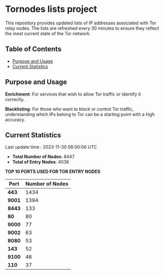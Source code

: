 # Tornodes lists project

This repository provides updated lists of IP addresses associated with Tor relay nodes. The lists are refreshed every 30 minutes to ensure they reflect the most current state of the Tor network.

## Table of Contents

- [Purpose and Usage](#purpose-and-usage)
- [Current Statistics](#current-statistics)


## Purpose and Usage

**Enrichment**: For services that wish to allow Tor traffic or identify it correctly.

**Blacklisting**: For those who want to block or control Tor traffic, understanding which IPs belong to Tor can be a starting point with a high accuracy.

## Current Statistics

Last update time : 2023-11-30 08:00:06 UTC

- **Total Number of Nodes**: 8447
- **Total of Entry Nodes**: 4036

**TOP 10 PORTS USED FOR TOR ENTRY NODES**

| **Port** | **Number of Nodes** |
|------|-----------------|
| **443**   | 1434  |
| **9001**   | 1394  |
| **8443**   | 133  |
| **80**   | 80  |
| **9000**   | 77  |
| **9002**   | 63  |
| **8080**   | 53  |
| **143**   | 52  |
| **9100**   | 46  |
| **110**   | 37  |

